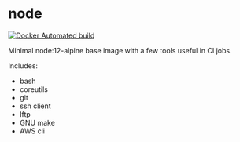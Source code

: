 # node

[![Docker Automated build](https://img.shields.io/docker/build/countingup/node.svg)](https://hub.docker.com/r/countingup/node/builds/)

Minimal node:12-alpine base image with a few tools useful in CI jobs.

Includes:
 - bash
 - coreutils
 - git
 - ssh client
 - lftp
 - GNU make
 - AWS cli

